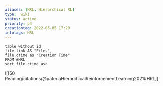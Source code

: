 ```yaml
---
aliases: [HRL, Hierarchical RL]
type:  wiki
status: active
priority: p4
creationtag: 2022-05-05 17:20
infotags: HRL
---
```

```dataview
table without id
file.link AS "Files",
file.ctime as "Creation Time"
FROM #HRL
sort file.ctime asc
```

![[50 Reading/citations/@pateriaHierarchicalReinforcementLearning2021#HRL]]
